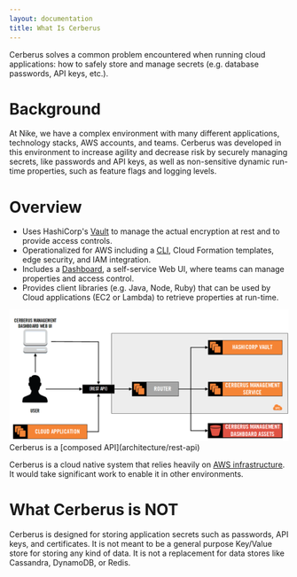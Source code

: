 ```yaml
---
layout: documentation
title: What Is Cerberus
---
```


Cerberus solves a common problem encountered when running cloud applications: how to safely store and manage secrets 
(e.g. database passwords, API keys, etc.).

# Background

At Nike, we have a complex environment with many different applications, technology stacks, AWS accounts, and teams.  Cerberus
was developed in this environment to increase agility and decrease risk by securely managing secrets, like passwords
and API keys, as well as non-sensitive dynamic run-time properties, such as feature flags and logging levels.

# Overview

-  Uses HashiCorp's [Vault](architecture/vault) to manage the actual encryption at rest and to provide access controls.
-  Operationalized for AWS including a [CLI](administration-guide/lifecycle-management-cli), Cloud Formation templates, edge security, and IAM integration.
-  Includes a [Dashboard](user-guide/dashboard), a self-service Web UI, where teams can manage properties and access control.
-  Provides client libraries (e.g. Java, Node, Ruby) that can be used by Cloud applications (EC2 or Lambda) to retrieve properties at run-time.

<img src="../images/arch-diagrams/cerberus-core-components-hlo.png" />
Cerberus is a [composed API](architecture/rest-api)

Cerberus is a cloud native system that relies heavily on [AWS infrastructure](architecture/infrastructure-overview).  It would take significant work to 
enable it in other environments.

# What Cerberus is NOT

Cerberus is designed for storing application secrets such as passwords, API keys, and certificates. It is not meant to 
be a general purpose Key/Value store for storing any kind of data. It is not a replacement for data stores like 
Cassandra, DynamoDB, or Redis.